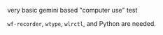 very basic gemini based "computer use" test

`wf-recorder`, `wtype`, `wlrctl`, and Python are needed.
